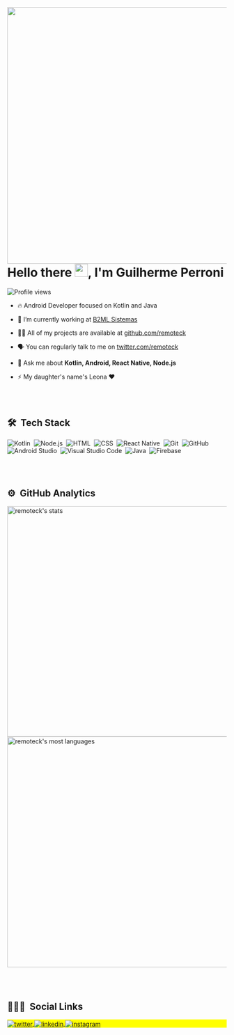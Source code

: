 <img align="right" height="590em" src="https://raw.githubusercontent.com/gist/remoteck/ff71361028677467d7f0f21209f3bd5c/raw/c5c3827702b435e4254dacd126ab5827509cb077/githubcard.svg"/>
<h1 align="left">Hello there <img src="https://raw.githubusercontent.com/kaueMarques/kaueMarques/master/hi.gif" width="30px">, I'm Guilherme Perroni</h1>
<p align="left"> <img src="https://komarev.com/ghpvc/?username=remoteck&color=yellow" alt="Profile views" /> </p>

- 🔥 Android Developer focused on Kotlin and Java 

- 🔭 I’m currently working at [B2ML Sistemas](https://b2ml.com.br/)

- 👨‍💻 All of my projects are available at [github.com/remoteck](https://github.com/remoteck)

- 🗣️ You can regularly talk to me on [twitter.com/remoteck](https://twitter.com/remoteck)

- 💬 Ask me about **Kotlin, Android, React Native, Node.js**

- ⚡ My daughter's name's Leona ❤️

<br><br>

## 🛠 &nbsp;Tech Stack

![Kotlin](https://img.shields.io/badge/-Kotlin-05122A?style=flat&logo=kotlin)&nbsp;
![Node.js](https://img.shields.io/badge/-Node.js-05122A?style=flat&logo=node.js)&nbsp;
![HTML](https://img.shields.io/badge/-HTML-05122A?style=flat&logo=HTML5)&nbsp;
![CSS](https://img.shields.io/badge/-CSS-05122A?style=flat&logo=CSS3&logoColor=1572B6)&nbsp;
![React Native](https://img.shields.io/badge/-React%20Native-05122A?style=flat&logo=react)&nbsp;
![Git](https://img.shields.io/badge/-Git-05122A?style=flat&logo=git)&nbsp;
![GitHub](https://img.shields.io/badge/-GitHub-05122A?style=flat&logo=github)&nbsp;
![Android Studio](https://img.shields.io/badge/-Android%20Studio-05122A?style=flat&logo=android-studio)&nbsp;
![Visual Studio Code](https://img.shields.io/badge/-Visual%20Studio%20Code-05122A?style=flat&logo=visual-studio-code&logoColor=007ACC)&nbsp;
![Java](https://img.shields.io/badge/-Java-05122A?style=flat&logo=java)&nbsp;
![Firebase](https://img.shields.io/badge/-Firebase-05122A?style=flat&logo=firebase)&nbsp;

<br><br>

## ⚙️ &nbsp;GitHub Analytics

<p align="left">
<img width="530em" src="https://github-readme-stats.vercel.app/api?username=remoteck&show_icons=true&theme=vision-friendly-dark" alt="remoteck's stats"/>
<img width="530em" src="https://github-readme-stats.vercel.app/api/top-langs/?username=remoteck&layout=compact&theme=vision-friendly-dark" alt="remoteck's most languages"/>
</p>

<br><br>

## 👱🏼‍♂️ &nbsp;Social Links

<p align="left" style="background:yellow">
<a href="https://twitter.com/remoteck" target="_blank">
  <img align="center" src="https://img.shields.io/badge/-remoteck-05122A?style=flat&logo=twitter" alt="twitter"/>  
</a>
<a href="https://linkedin.com/in/guilherme-perroni" target="_blank">
  <img align="center" src="https://img.shields.io/badge/-Guilherme%20Perroni-05122A?style=flat&logo=linkedin" alt="linkedin"/>
</a>
<a href="https://instagram.com/ggperroni" target="_blank">
 <img align="center" src="https://img.shields.io/badge/-ggperroni-05122A?style=flat&logo=instagram" alt="instagram"/>
</a>
